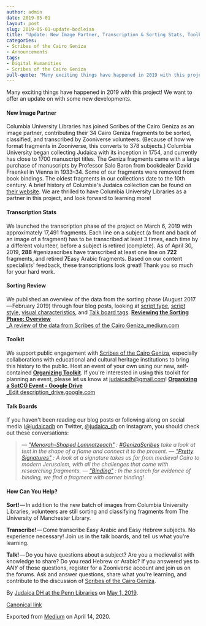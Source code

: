 ```yaml
---
author: admin
date: 2019-05-01
layout: post
slug: 2019-05-01-update-bodleian
title: "Update: New Image Partner, Transcription & Sorting Stats, Toolkit"
categories:
- Scribes of the Cairo Geniza
- Announcements
tags:
- Digital Humanities
- Scribes of the Cairo Geniza
pull-quote: "Many exciting things have happened in 2019 with this project! We want to offer an update on with some new developments.  We announce an image partner, transcription stats, and an organizing toolkit for hosting your own Scribes of the Cairo Geniza event!"
---
```

Many exciting things have happened in 2019 with this project! We want to offer an update on with some new developments.

#### **New Image Partner**

Columbia University Libraries has joined Scribes of the Cairo Geniza as an image partner, contributing their 34 Cairo Geniza fragments to be sorted, classified, and transcribed by Zooniverse volunteers. (Because of how we format fragments in Zooniverse, this converts to 378 subjects.) Columbia University began collecting Judaica with its inception in 1754, and currently has close to 1700 manuscript titles. The Geniza fragments came with a large purchase of manuscripts by Professor Salo Baron from bookdealer David Fraenkel in Vienna in 1933–34. Some of our fragments were removed from book bindings. The oldest fragments in our collections date to the 10th century. A brief history of Columbia's Judaica collection can be found on [their website](https://library.columbia.edu/locations/rbml/units/Hebraica/history.html). We are thrilled to have Columbia University Libraries as a partner in this project, and look forward to learning more!

#### **Transcription Stats**

We launched the transcription phase of the project on March 6, 2019 with approximately 17,491 fragments. Each line on a subject (a front and back of an image of a fragment) has to be transcribed at least 3 times, each time by a different volunteer, before a subject is retired (complete). As of April 30, 2019, **288** #genizascribes have transcribed at least one line on **722** fragments, and retired **7**Easy Arabic fragments. Based on our content specialists' feedback, these transcriptions look great! Thank you so much for your hard work.

#### **Sorting Review**

We published an overview of the data from the sorting phase (August 2017 — February 2019) through four blog posts, looking at [script type](https://medium.com/@judaicadh/reviewing-phase-1-data-hebrew-or-arabic-script-a8ad3316fcbe), [script style](https://medium.com/@judaicadh/reviewing-sorting-phase-data-formal-or-informal-style-518abca3cbd), [visual characteristics](https://medium.com/@judaicadh/reviewing-sorting-phase-data-visual-characteristics-674cdda8e5d4), and [Talk board tags](https://medium.com/@judaicadh/reviewing-sorting-phase-data-talk-board-tags-d0c0b90dc43c).
[**Reviewing the Sorting Phase: Overview**<br>
_A review of the data from Scribes of the Cairo Geniza_medium.com](https://medium.com/@judaicadh/reviewing-the-sorting-phase-overview-7afcd87ce227 "https://medium.com/@judaicadh/reviewing-the-sorting-phase-overview-7afcd87ce227")

#### **Toolkit**

We support public engagement with [Scribes of the Cairo Geniza](http://scribesofthecairogeniza.org), especially collaborations with educational and cultural heritage institutions to bring this history to the public. Host an event of your own using our new, self-contained [**Organizing Toolkit**](https://drive.google.com/open?id=1W4nxgG_UlFX9lwaajfQTMzkPEFI_kHNV). If you're interested in using this toolkit for planning an event, please let us know at [judaicadh@gmail.com](mailto:judaicadh@gmail.com)!
[**Organizing a SotCG Event - Google Drive**<br>
_Edit description_drive.google.com](https://drive.google.com/drive/folders/1W4nxgG_UlFX9lwaajfQTMzkPEFI_kHNV "https://drive.google.com/drive/folders/1W4nxgG_UlFX9lwaajfQTMzkPEFI_kHNV")

#### **Talk Boards**

If you haven't been reading our blog posts or following along on social media ([@judaicadh](https://twitter.com/judaicadh) on Twitter, [@judaica_dh](https://www.instagram.com/judaica_dh/) on Instagram, you should check out these conversations:

> _—_ [_"Menorah-Shaped Lamnatzeach"_](https://medium.com/@judaicadh/talking-the-talk-menorah-shaped-lamnatzeach-16f68b05e3ef) _:_ [_#GenizaScribes_](https://www.zooniverse.org/projects/judaicadh/scribes-of-the-cairo-geniza/talk/tags/GenizaScribes) _take a look at text in the shape of a flame and connect it to the present._
> _—_ [_"Pretty Signatures"_](https://medium.com/@judaicadh/talking-the-talk-pretty-signatures-4e2f861cc4b4) _: A look at a signature takes us far from medieval Cairo to modern Jerusalem, with all the challenges that come with researching fragments._
> _—_ [_"Binding"_](https://medium.com/@judaicadh/talking-the-talk-binding-e88f97b449fb) _: In the search for evidence of binding, we find a fragment with corner binding!_

#### How Can You Help?

**Sort!** — In addition to the new batch of images from Columbia University Libraries, volunteers are still sorting and classifying fragments from The University of Manchester Library.

**Transcribe!** — Come transcribe Easy Arabic and Easy Hebrew subjects. No experience necessary! Join us in the talk boards, and tell us what you're learning.

**Talk!** — Do you have questions about a subject? Are you a medievalist with knowledge to share? Do you read Hebrew or Arabic? If you answered yes to _ANY_ of those questions, register for a Zooniverse account and join us on the forums. Ask and answer questions, share what you're learning, and contribute to the discussion of [Scribes of the Cairo Geniza](http://scribesofthecairogeniza.org).

By [Judaica DH at the Penn Libraries](https://medium.com/@judaicadh) on [<time>May 1, 2019</time>](https://medium.com/p/84a01460a850).

[Canonical link](https://medium.com/@judaicadh/update-new-image-partner-transcription-sorting-stats-toolkit-84a01460a850)

Exported from [Medium](https://medium.com) on April 14, 2020.

